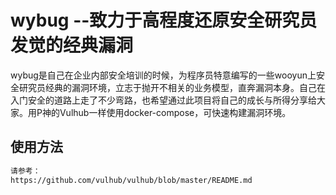 # wybug --致力于高程度还原安全研究员发觉的经典漏洞

wybug是自己在企业内部安全培训的时候，为程序员特意编写的一些wooyun上安全研究员经典的漏洞环境，立志于抛开不相关的业务模型，直奔漏洞本身。自己在入门安全的道路上走了不少弯路，也希望通过此项目将自己的成长与所得分享给大家。用P神的Vulhub一样使用docker-compose，可快速构建漏洞环境。

## 使用方法

```bash
请参考：
https://github.com/vulhub/vulhub/blob/master/README.md

